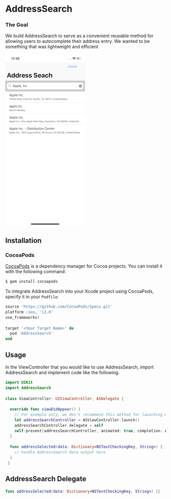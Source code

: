 # AddressSearch

### The Goal
We build AddressSearch to serve as a convenient reusable method for allowing users to autocomplete their address entry. We wanted to be something that was lightweight and efficient

![demo](./img/Demo.png)

## Installation

### CocoaPods

[CocoaPods](http://cocoapods.org) is a dependency manager for Cocoa projects. You can install it with the following command:

```bash
$ gem install cocoapods
```

To integrate AddressSearch into your Xcode project using CocoaPods, specify it in your `Podfile`:

```ruby
source 'https://github.com/CocoaPods/Specs.git'
platform :ios, '11.0'
use_frameworks!

target '<Your Target Name>' do
  pod 'AddressSearch'
end
```

## Usage

In the ViewController that you would like to use AddressSearch, import AddressSearch and implement code like the following.

```swift
import UIKit
import AddressSearch

class ViewController: UIViewController, ASDelegate {

  override func viewDidAppear() {
    // For example only, we don't recommend this method for launching AddressSearch
    let addressSearchController = ASViewController.launch()
    addressSearchController.delegate = self
    self.present(addressSearchController, animated: true, completion: nil)
  }

  func addressSelected(data: Dictionary<NSTextCheckingKey, String>) {
    // handle AddressSearch data output here
  }
 }
 ```

## AddressSearch Delegate
```swift
func addressSelected(data: Dictionary<NSTextCheckingKey, String>) {}
```
